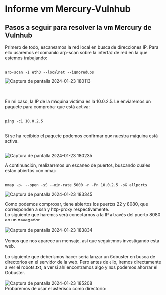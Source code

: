 # Informe vm Mercury-Vulnhub
## Pasos a seguir para resolver la vm Mercury de Vulnhub 

Primero de todo, escaneamos la red local en busca de direcciones IP. Para ello usaremos el comando arp-scan sobre la interfaz de red en la que estemos trabajando: <br><br>
```
arp-scan -I eth3 --localnet --ignoredups
```
![Captura de pantalla 2024-01-23 180113](https://github.com/eltapia1/Mercury-Vulnhub/assets/150331416/7410790a-b735-47ee-a640-2f05364c6852)

<br><br>
En mi caso, la IP de la máquina víctima es la 10.0.2.5. Le enviaremos un paquete para comprobar que está activa: <br><br>
```
ping -c1 10.0.2.5
```
<br>
Si se ha recibido el paquete podemos confirmar que nuestra máquina está activa.<br><br>

![Captura de pantalla 2024-01-23 180235](https://github.com/eltapia1/Mercury-Vulnhub/assets/150331416/d0ec0854-270f-4e5f-af51-eca55140a64f)

A continuación, realizaremos un escaneo de puertos, buscando cuales estan abiertos con nmap <br><br>
```
nmap -p- --open -sS --min-rate 5000 -n -Pn 10.0.2.5 -oG allports
```
![Captura de pantalla 2024-01-23 183345](https://github.com/eltapia1/Mercury-Vulnhub/assets/150331416/e4719d30-0384-4c9b-bff6-e6f762df49e6)
<br>

Como podemos comprobar, tiene abiertos los puertos 22 y 8080, que corresponden a ssh y http-proxy respectivamente. <br>
Lo siguiente que haremos será conectarnos a la IP a través del puerto 8080 en un navegador. <br><br>
![Captura de pantalla 2024-01-23 183834](https://github.com/eltapia1/Mercury-Vulnhub/assets/150331416/2415de39-a745-471f-89f9-276249a71a6f)
<br><br>
Vemos que nos aparece un mensaje, así que seguiremos investigando esta web. <br><br>
Lo siguiente que deberíamos hacer sería lanzar un Gobuster en busca de directorios en el servidor de la web. Pero antes de ello, iremos directamente a ver el robots.txt, a ver si ahí encontramos algo y nos podemos ahorrar el Gobuster. <br><br>
![Captura de pantalla 2024-01-23 185208](https://github.com/eltapia1/Mercury-Vulnhub/assets/150331416/ad4a1645-07c3-460c-92e1-3267378ba98e)
<br>
Probaremos de usar el asterisco como directorio: <br>


